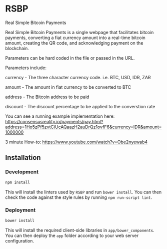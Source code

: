 # RSBP
Real Simple Bitcoin Payments

Real Simple Bitcoin Payments is a single webpage that facilitates bitcoin payments, converting a fiat currency amount into a real-time bitcoin amount, creating the QR code, and acknowledging payment on the blockchain. 

Parameters can be hard coded in the file or passed in the URL. 

Parameters include:

currency - The three character currency code. i.e. BTC, USD, IDR, ZAR

amount - The amount in fiat currency to be converted to BTC

address - The Bitcoin address to be paid

discount - The discount percentage to be applied to the converstion rate

You can see a running example implementation here: https://consensusreality.io/payments/pay.html?address=1Ho5zPf5zvtCiUcAQaazH2auDrQz1ovfF6&currency=IDR&amount=1000000

3 minute How-to:
https://www.youtube.com/watch?v=Obe2nyewab4

## Installation

### Development ###

```sh
npm install
```

This will install the linters used by `RSBP` and run `bower install`. You can then check the code against the style rules by running `npm run-script lint`.

### Deployment ###

```sh
bower install
```

This will install the required client-side libraries in `app/bower_components`. You can then deploy the `app` folder according to your web server configuration.
